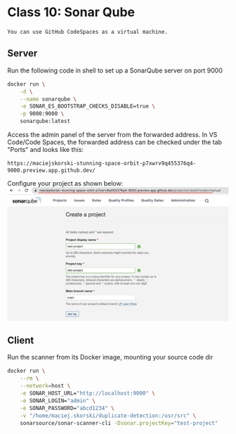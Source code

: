 # Class 10: Sonar Qube 

```{note}
You can use GitHub CodeSpaces as a virtual machine.
```

## Server

Run the following code in shell to set up a SonarQube server on port 9000
```bash
docker run \
    -d \
    --name sonarqube \
    -e SONAR_ES_BOOTSTRAP_CHECKS_DISABLE=true \
    -p 9000:9000 \
    sonarqube:latest
```
Access the admin panel of the server from the forwarded address. In VS Code/Code Spaces, the forwarded address can be checked under the tab "Ports" and looks like this:
```
https://maciejskorski-stunning-space-orbit-p7xwrv9q455376q4-9000.preview.app.github.dev/
```
Configure your project as shown below:
![SonarQube Configuration](figures/sonarqube.png)

## Client

Run the scanner from its Docker image, mounting your source code dir
```bash
docker run \
    --rm \
    --network=host \
    -e SONAR_HOST_URL="http://localhost:9000" \
    -e SONAR_LOGIN="admin" \
    -e SONAR_PASSWORD="abcd1234" \
    -v "/home/maciej.skorski/duplicate-detection:/usr/src" \
    sonarsource/sonar-scanner-cli -Dsonar.projectKey="test-project"
```
